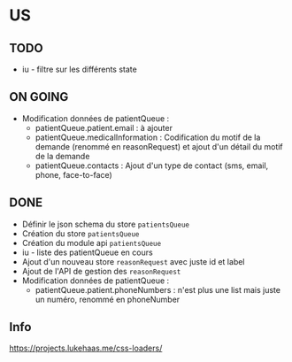 # US

## TODO

* iu - filtre sur les différents state

## ON GOING

* Modification données de patientQueue :
  * patientQueue.patient.email : à ajouter
  * patientQueue.medicalInformation : Codification du motif de la demande (renommé en reasonRequest) et ajout d'un détail du motif de la demande
  * patientQueue.contacts : Ajout d'un type de contact (sms, email, phone, face-to-face)

## DONE

* Définir le json schema du store `patientsQueue`
* Création du store `patientsQueue`
* Création du module api `patientsQueue`
* iu - liste des patientQueue en cours
* Ajout d'un nouveau store `reasonRequest` avec juste id et label
* Ajout de l'API de gestion des `reasonRequest`
* Modification données de patientQueue :
  * patientQueue.patient.phoneNumbers : n'est plus une list mais juste un numéro, renommé en phoneNumber

## Info

<https://projects.lukehaas.me/css-loaders/>

